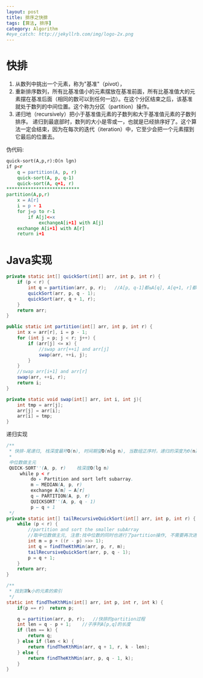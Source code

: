 ```yaml
---
layout: post
title: 排序之快排
tags: [算法, 排序]
category: Algorithm
#eye_catch: http://jekyllrb.com/img/logo-2x.png
---
```


<script type="text/javascript" src="http://cdn.mathjax.org/mathjax/latest/MathJax.js?config=default"></script>

# 快排

1. 从数列中挑出一个元素，称为"基准"（pivot），
2. 重新排序数列，所有比基准值小的元素摆放在基准前面，所有比基准值大的元素摆在基准后面（相同的数可以到任何一边）。在这个分区结束之后，该基准就处于数列的中间位置。这个称为分区（partition）操作。
3. 递归地（recursively）把小于基准值元素的子数列和大于基准值元素的子数列排序。
递归到最底部时，数列的大小是零或一，也就是已经排序好了。这个算法一定会结束，因为在每次的迭代（iteration）中，它至少会把一个元素摆到它最后的位置去。

<!--more-->
<!--more-->

伪代码:

```md
quick-sort(A,p,r):O(n lgn)
if p<r
    q = partition(A, p, r)
    quick-sort(A, p, q-1)
    quick-sort(A, q+1, r)
***************************
partition(A,p,r)
    x = A[r]
    i = p - 1
    for j=p to r-1
        if A[j]<=x
            exchangeA[i+1] with A[j]
    exchange A[i+1] with A[r]
    return i+1
```

# Java实现

```java
private static int[] quickSort(int[] arr, int p, int r) {
    if (p < r) {
        int q = partition(arr, p, r);   //A[p, q-1]都≤A[q], A[q+1, r]都＞A[q]
        quickSort(arr, p, q - 1);
        quickSort(arr, q + 1, r);
    }
    return arr;
}

public static int partition(int[] arr, int p, int r) {
    int x = arr[r], i = p - 1;
    for (int j = p; j < r; j++) {
        if (arr[j] <= x) {
            //swap arr[++i] and arr[j]
            swap(arr, ++i, j);
        }
    }
    //swap arr[i+1] and arr[r]
    swap(arr, ++i, r);
    return i;
}

private static void swap(int[] arr, int i, int j){
    int tmp = arr[j];
    arr[j] = arr[i];
    arr[i] = tmp;
}
```

递归实现

```java
/**
 * 快排-尾递归, 栈深度最坏O(n), 时间期望O(nlg n), 当数组正序时，递归的深度为Θ(n)，栈的深度也为Θ(n)
 *
 中位数做主元
 QUICK-SORT''(A, p, r)    栈深度O(lg n)
     while p < r
         do ▸ Partition and sort left subarray.
         m ← MEDIAN(A, p, r)
         exchange A[m] ↔ A[r]
         q ← PARTITION(A, p, r)
         QUICKSORT''(A, p, q - 1)
         p ← q + 1
 */
private static int[] tailRecursiveQuickSort(int[] arr, int p, int r) {
    while (p < r) {
        //partition and sort the smaller subArray
        //取中位数做主元, 注意:找中位数的同时也进行了partition操作, 不需要再次进行partition操作
        int m = p + ((r - p) >>> 1);
        int q = findTheKthMin(arr, p, r, m);
        tailRecursiveQuickSort(arr, p, q - 1);
        p = q + 1;
    }
    return arr;
}

/**
 * 找到第k小的元素的索引
 */
static int findTheKthMin(int[] arr, int p, int r, int k) {
    if(p == r)  return p;

    q = partition(arr, p, r);   //快排的partition过程
    int len = q - p + 1;    //子序列A[p,q]的长度
    if (len == k) {
        return q;
    } else if (len < k) {
        return findTheKthMin(arr, q + 1, r, k - len);
    } else {
        return findTheKthMin(arr, p, q - 1, k);
    }
}
```